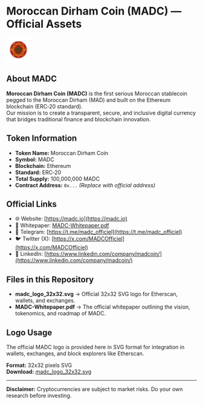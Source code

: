 # Moroccan Dirham Coin (MADC) — Official Assets

![MADC Logo](madc_logo_32x32.svg)

## About MADC
**Moroccan Dirham Coin (MADC)** is the first serious Moroccan stablecoin pegged to the Moroccan Dirham (MAD) and built on the Ethereum blockchain (ERC‑20 standard).  
Our mission is to create a transparent, secure, and inclusive digital currency that bridges traditional finance and blockchain innovation.

## Token Information
- **Token Name:** Moroccan Dirham Coin
- **Symbol:** MADC
- **Blockchain:** Ethereum
- **Standard:** ERC‑20
- **Total Supply:** 100,000,000 MADC
- **Contract Address:** `0x...` *(Replace with official address)*

## Official Links
- 🌐 Website: [https://madc.io](https://madc.io)
- 📄 Whitepaper: [MADC-Whitepaper.pdf](MADC-Whitepaper.pdf)
- 💬 Telegram: [https://t.me/madc_officiel](https://t.me/madc_officiel)
- 🐦 Twitter (X): [https://x.com/MADCOfficiel](https://x.com/MADCOfficiel)
- 💼 LinkedIn: [https://www.linkedin.com/company/madcoin/](https://www.linkedin.com/company/madcoin/)

## Files in this Repository
- **madc_logo_32x32.svg** → Official 32x32 SVG logo for Etherscan, wallets, and exchanges.
- **MADC-Whitepaper.pdf** → The official whitepaper outlining the vision, tokenomics, and roadmap of MADC.

## Logo Usage
The official MADC logo is provided here in SVG format for integration in wallets, exchanges, and block explorers like Etherscan.

**Format:** 32x32 pixels SVG  
**Download:** [madc_logo_32x32.svg](madc_logo_32x32.svg)

---
**Disclaimer:** Cryptocurrencies are subject to market risks. Do your own research before investing.
